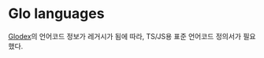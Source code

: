 # Glo languages

[Glodex](https://github.com/glocalize-inc/glodex)의 언어코드 정보가 레거시가 됨에 따라, TS/JS용 표준 언어코드 정의서가 필요했다.
